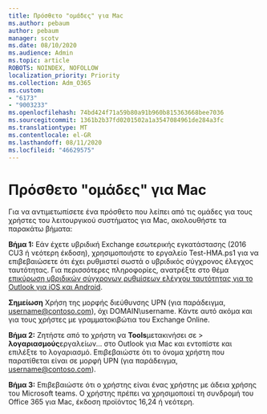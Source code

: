 ```yaml
---
title: Πρόσθετο "ομάδες" για Mac
ms.author: pebaum
author: pebaum
manager: scotv
ms.date: 08/10/2020
ms.audience: Admin
ms.topic: article
ROBOTS: NOINDEX, NOFOLLOW
localization_priority: Priority
ms.collection: Adm_O365
ms.custom:
- "6173"
- "9003233"
ms.openlocfilehash: 74bd424f71a59b80a91b960b815363668bee7036
ms.sourcegitcommit: 1361b2b37fd0201502a1a3547084961de284a3fc
ms.translationtype: MT
ms.contentlocale: el-GR
ms.lasthandoff: 08/11/2020
ms.locfileid: "46629575"
---
```

# <a name="teams-add-in-for-mac"></a>Πρόσθετο "ομάδες" για Mac

Για να αντιμετωπίσετε ένα πρόσθετο που λείπει από τις ομάδες για τους χρήστες του λειτουργικού συστήματος για Mac, ακολουθήστε τα παρακάτω βήματα:

**Βήμα 1:** Εάν έχετε υβριδική Exchange εσωτερικής εγκατάστασης (2016 CU3 ή νεότερη έκδοση), χρησιμοποιήστε το εργαλείο Test-HMA.ps1 για να επιβεβαιώσετε ότι έχει ρυθμιστεί σωστά ο υβριδικός σύγχρονος έλεγχος ταυτότητας. Για περισσότερες πληροφορίες, ανατρέξτε στο θέμα [επικύρωση υβριδικών σύγχρονων ρυθμίσεων ελέγχου ταυτότητας για το Outlook για iOS και Android](https://aka.ms/AA980zq).  

**Σημείωση** Χρήση της μορφής διεύθυνσης UPN (για παράδειγμα, [username@contoso.com](mailto:username@contoso.com)), όχι DOMAIN\username. Κάντε αυτό ακόμα και για τους χρήστες με γραμματοκιβώτια του Exchange Online.

**Βήμα 2:** Ζητήστε από το χρήστη να **Tools**μετακινήσει σε  >  **λογαριασμούς**εργαλείων... στο Outlook για Mac και εντοπίστε και επιλέξτε το λογαριασμό. Επιβεβαιώστε ότι το όνομα χρήστη που παρατίθεται είναι σε μορφή UPN (για παράδειγμα, [username@contoso.com](mailto:username@contoso.com)).

**Βήμα 3:** Επιβεβαιώστε ότι ο χρήστης είναι ένας χρήστης με άδεια χρήσης του Microsoft teams. Ο χρήστης πρέπει να χρησιμοποιεί τη συνδρομή του Office 365 για Mac, έκδοση προϊόντος 16,24 ή νεότερη.